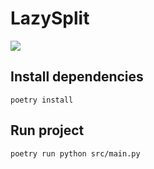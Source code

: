 # LazySplit

![](https://github.com/linkstaple/SQR-project-S24/actions/workflows/deploy.yml/badge.svg)

## Install dependencies
`poetry install`

## Run project
`poetry run python src/main.py`